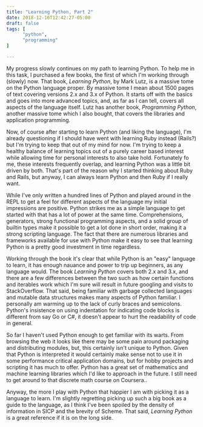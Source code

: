 ```yaml
---
title: "Learning Python, Part 2"
date: 2018-12-16T12:42:27-05:00
draft: false
tags: [
      "python",
      "programming"
]

---
```


My progress slowly continues on my path to learning Python.  To help
me in this task, I purchased a few books, the first of which I'm
working through (slowly) now.  That book, *Learning Python*, by Mark
Lutz, is a massive tome on the Python language proper.  By massive tome
I mean about 1500 pages of text covering versions 2.x and 3.x of
Python.  It starts off with the basics and goes into more advanced
topics, and, as far as I can tell, covers all aspects of the language
itself.  Lutz has another book, *Programming Python*, another massive
tome which I also bought, that covers the libraries and application
programming.

Now, of course after starting to learn Python (and liking the
language), I'm already questioning if I should have went with learning
Ruby instead (Rails?) but I'm trying to keep that out of my mind for
now.  I'm trying to keep a healthy balance of learning topics out of a
purely career based interest while allowing time for personal
interests to also take hold.  Fortunately fo me, these interests
frequently overlap, and learning Python was a little bit driven by
both.  That's part of the reason why I started thinking about Ruby and
Rails, but anyway, I can always learn Python and then Ruby if I really
want.

While I've only written a hundred lines of Python and played around in
the REPL to get a feel for different aspects of the language my
initial impressions are positive.  Python strikes me as a simple
language to get started with that has a lot of power at the same
time.  Comprehensions, generators, strong functional programming
aspects, and a solid group of builtin types make it possible to get a
lot done in short order, making it a strong scripting language.  The
fact that there are numerous libraries and frameworks available
for use with Python make it easy to see that learning Python is a
pretty good investment in time regardless.

Working through the book it's clear that while Python is an "easy"
language to learn, it has enough nauance and power to trip up
beginners, as any language would.  The book *Learning Python* covers both 2.x and
3.x, and there are a few differences between the two such as how
certain functions and iterables work which I'm sure will result in
future googling and visits to StackOverflow.  That said, being
familiar with garbage collected languages and mutable data structures
makes many aspects of Python familiar.  I personally am warming up to
the lack of curly braces and semicolons.  Python's insistence
on using indentation for indicating code blocks is different from say
Go or C#, it doesn't appear to hurt the readability of code in
general.

So far I haven't used Python enough to get familiar with its warts.
From browsing the web it looks like there may be some pain around
packaging and distributing modules, but, this certainly isn't unique
to Python.  Given that Python is interpreted it would certainly make
sense not to use it in some performance critical application domains,
but for hobby projects and scripting it has much to offer.  Python has
a great set of mathematics and machine learning libraries which I'd
like to approach in the future.  I still need to get around to that
discrete math course on Coursera..

Anyway, the more I play with Python that happier I am with picking it
as a language to learn.  I'm slightly regretting picking up such a big
book as a guide to the language, as I think I've been spoiled by the
density of information in SICP and the brevity of Scheme.  That said,
*Learning Python* is a great reference if it is on the long side.  

